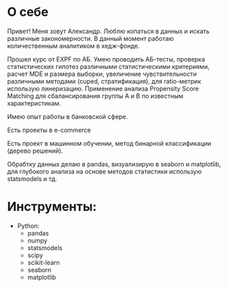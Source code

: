 # О себе
Привет! Меня зовут Александр. 
Люблю копаться в данных и искать различные закономерности.
В данный момент работаю количественным аналитиком в хедж-фонде.

Прошел курс от EXPF по АБ.
Умею проводить АБ-тесты, проверка статистических гипотез различными статистическими критериями, расчет MDE и размера выборки, увеличение чувствительности различными методами (cuped, стратификация), для ratio-метрик использую линеризацию. Применение анализа Propensity Score Matching для сбалансирования группы A и B по известным характеристикам.

Имею опыт работы в банковской сфере.

Есть проекты в e-commerce

Есть проект в машинном обучении, метод бинарной классификации (дерево решений).

Обрабтку данных делаю в pandas, визуализирую в seaborn и matplotlib, для глубокого анализа на основе методов статистики использую statsmodels и тд.

# Инструменты:
* Python:
  * pandas
  * numpy
  * statsmodels
  * scipy
  * scikit-learn
  * seaborn
  * matplotlib


